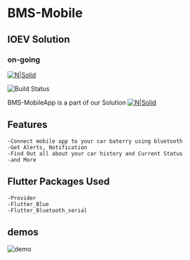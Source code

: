 # BMS-Mobile
## IOEV Solution 
### on-going
[![N|Solid](https://resume.mukamal.ninja/images/logo.png)](https://resume.mukamal.ninja/)

![Build Status](https://travis-ci.org/joemccann/dillinger.svg?branch=master)

BMS-MobileApp is a part of our Solution [![N|Solid](https://github.com/yousefabdelbadea/BMS/blob/MobileApp/assets/images/logo.png)](https://github.com/yousefabdelbadea/BMS/tree/master) 
## Features
    -Connect mobile app to your car baterry using bluetooth
    -Get Alerts, Notification
    -Find Out all about your car history and Current Status
    -and More

## Flutter Packages Used
    -Provider
    -Flutter_Blue
    -Flutter_Bluetooth_serial


## demos
![demo](https://github.com/yousefabdelbadea/BMS/blob/MobileApp/demos/Screen_Recording_20210401-202950.gif)
